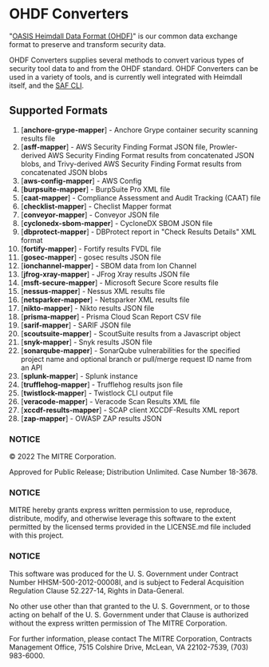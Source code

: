 # OHDF Converters

"[OASIS Heimdall Data Format (OHDF)](https://saf.mitre.org/#/normalize)" is our common data exchange format to preserve and transform security data.

OHDF Converters supplies several methods to convert various types of security tool data to and from the OHDF standard. OHDF Converters can be used in a variety of tools, and is currently well integrated with Heimdall itself, and the [SAF CLI](https://github.com/mitre/saf).

## Supported Formats

1.  [**anchore-grype-mapper**] - Anchore Grype container security scanning results file
2.  [**asff-mapper**] - AWS Security Finding Format JSON file, Prowler-derived AWS Security Finding Format results from concatenated JSON blobs, and Trivy-derived AWS Security Finding Format results from concatenated JSON blobs
3.  [**aws-config-mapper**] - AWS Config
4.  [**burpsuite-mapper**] - BurpSuite Pro XML file
5.  [**caat-mapper**] - Compliance Assessment and Audit Tracking (CAAT) file
6.  [**checklist-mapper**] - Checlist Mapper format
7.  [**conveyor-mapper**] - Conveyor JSON file
8.  [**cyclonedx-sbom-mapper**] - CycloneDX SBOM JSON file
9.  [**dbprotect-mapper**] - DBProtect report in "Check Results Details" XML format
10. [**fortify-mapper**] - Fortify results FVDL file
11. [**gosec-mapper**] - gosec results JSON file
12. [**ionchannel-mapper**] - SBOM data from Ion Channel
13. [**jfrog-xray-mapper**] - JFrog Xray results JSON file
14. [**msft-secure-mapper**] - Microsoft Secure Score results file
15. [**nessus-mapper**] - Nessus XML results file
16. [**netsparker-mapper**] - Netsparker XML results file
17. [**nikto-mapper**] - Nikto results JSON file
18. [**prisma-mapper**] - Prisma Cloud Scan Report CSV file
19. [**sarif-mapper**] - SARIF JSON file
20. [**scoutsuite-mapper**] - ScoutSuite results from a Javascript object
21. [**snyk-mapper**] - Snyk results JSON file
22. [**sonarqube-mapper**] - SonarQube vulnerabilities for the specified project name and optional branch or pull/merge request ID name from an API
23. [**splunk-mapper**] - Splunk instance
24. [**trufflehog-mapper**] - Trufflehog results json file
25. [**twistlock-mapper**] - Twistlock CLI output file
26. [**veracode-mapper**] - Veracode Scan Results XML file
27. [**xccdf-results-mapper**] - SCAP client XCCDF-Results XML report
28. [**zap-mapper**] - OWASP ZAP results JSON

### NOTICE

© 2022 The MITRE Corporation.

Approved for Public Release; Distribution Unlimited. Case Number 18-3678.

### NOTICE

MITRE hereby grants express written permission to use, reproduce, distribute, modify, and otherwise leverage this software to the extent permitted by the licensed terms provided in the LICENSE.md file included with this project.

### NOTICE

This software was produced for the U. S. Government under Contract Number HHSM-500-2012-00008I, and is subject to Federal Acquisition Regulation Clause 52.227-14, Rights in Data-General.

No other use other than that granted to the U. S. Government, or to those acting on behalf of the U. S. Government under that Clause is authorized without the express written permission of The MITRE Corporation.

For further information, please contact The MITRE Corporation, Contracts Management Office, 7515 Colshire Drive, McLean, VA 22102-7539, (703) 983-6000.

